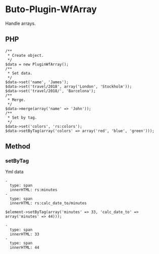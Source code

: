 # Buto-Plugin-WfArray
Handle arrays.

## PHP
```
/**
 * Create object.
 */
$data = new PluginWfArray();
/**
 * Set data.
 */
$data->set('name', 'James');
$data->set('travel/2018', array('London', 'Stockholm'));
$data->set('travel/2018/', 'Barcelona');
/**
 * Merge.
 */
$data->merge(array('name' => 'John'));
/**
 * Set by tag.
 */
$data->set('colors', 'rs:colors');
$data->setByTag(array('colors' => array('red', 'blue', 'green')));
```


## Method

### setByTag

Yml data

```
-
  type: span
  innerHTML: rs:minutes
-
  type: span
  innerHTML: rs:calc_date_to/minutes
```

```
$element->setByTag(array('minutes' => 33, 'calc_date_to' => array('minutes' => 44)));
```

```
-
  type: span
  innerHTML: 33
-
  type: span
  innerHTML: 44
```
